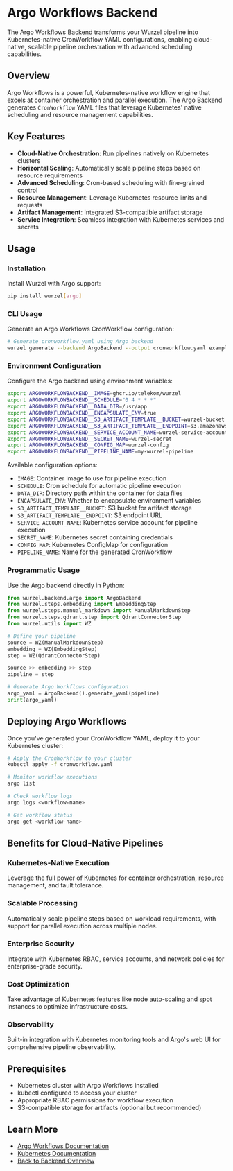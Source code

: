 # Argo Workflows Backend

The Argo Workflows Backend transforms your Wurzel pipeline into Kubernetes-native CronWorkflow YAML configurations, enabling cloud-native, scalable pipeline orchestration with advanced scheduling capabilities.

## Overview

Argo Workflows is a powerful, Kubernetes-native workflow engine that excels at container orchestration and parallel execution. The Argo Backend generates `CronWorkflow` YAML files that leverage Kubernetes' native scheduling and resource management capabilities.

## Key Features

- **Cloud-Native Orchestration**: Run pipelines natively on Kubernetes clusters
- **Horizontal Scaling**: Automatically scale pipeline steps based on resource requirements
- **Advanced Scheduling**: Cron-based scheduling with fine-grained control
- **Resource Management**: Leverage Kubernetes resource limits and requests
- **Artifact Management**: Integrated S3-compatible artifact storage
- **Service Integration**: Seamless integration with Kubernetes services and secrets

## Usage

### Installation

Install Wurzel with Argo support:

```bash
pip install wurzel[argo]
```

### CLI Usage

Generate an Argo Workflows CronWorkflow configuration:

```bash
# Generate cronworkflow.yaml using Argo backend
wurzel generate --backend ArgoBackend --output cronworkflow.yaml examples.pipeline.pipelinedemo:pipeline
```

### Environment Configuration

Configure the Argo backend using environment variables:

```bash
export ARGOWORKFLOWBACKEND__IMAGE=ghcr.io/telekom/wurzel
export ARGOWORKFLOWBACKEND__SCHEDULE="0 4 * * *"
export ARGOWORKFLOWBACKEND__DATA_DIR=/usr/app
export ARGOWORKFLOWBACKEND__ENCAPSULATE_ENV=true
export ARGOWORKFLOWBACKEND__S3_ARTIFACT_TEMPLATE__BUCKET=wurzel-bucket
export ARGOWORKFLOWBACKEND__S3_ARTIFACT_TEMPLATE__ENDPOINT=s3.amazonaws.com
export ARGOWORKFLOWBACKEND__SERVICE_ACCOUNT_NAME=wurzel-service-account
export ARGOWORKFLOWBACKEND__SECRET_NAME=wurzel-secret
export ARGOWORKFLOWBACKEND__CONFIG_MAP=wurzel-config
export ARGOWORKFLOWBACKEND__PIPELINE_NAME=my-wurzel-pipeline
```

Available configuration options:

- `IMAGE`: Container image to use for pipeline execution
- `SCHEDULE`: Cron schedule for automatic pipeline execution
- `DATA_DIR`: Directory path within the container for data files
- `ENCAPSULATE_ENV`: Whether to encapsulate environment variables
- `S3_ARTIFACT_TEMPLATE__BUCKET`: S3 bucket for artifact storage
- `S3_ARTIFACT_TEMPLATE__ENDPOINT`: S3 endpoint URL
- `SERVICE_ACCOUNT_NAME`: Kubernetes service account for pipeline execution
- `SECRET_NAME`: Kubernetes secret containing credentials
- `CONFIG_MAP`: Kubernetes ConfigMap for configuration
- `PIPELINE_NAME`: Name for the generated CronWorkflow

### Programmatic Usage

Use the Argo backend directly in Python:

```python
from wurzel.backend.argo import ArgoBackend
from wurzel.steps.embedding import EmbeddingStep
from wurzel.steps.manual_markdown import ManualMarkdownStep
from wurzel.steps.qdrant.step import QdrantConnectorStep
from wurzel.utils import WZ

# Define your pipeline
source = WZ(ManualMarkdownStep)
embedding = WZ(EmbeddingStep)
step = WZ(QdrantConnectorStep)

source >> embedding >> step
pipeline = step

# Generate Argo Workflows configuration
argo_yaml = ArgoBackend().generate_yaml(pipeline)
print(argo_yaml)
```

## Deploying Argo Workflows

Once you've generated your CronWorkflow YAML, deploy it to your Kubernetes cluster:

```bash
# Apply the CronWorkflow to your cluster
kubectl apply -f cronworkflow.yaml

# Monitor workflow executions
argo list

# Check workflow logs
argo logs <workflow-name>

# Get workflow status
argo get <workflow-name>
```

## Benefits for Cloud-Native Pipelines

### Kubernetes-Native Execution

Leverage the full power of Kubernetes for container orchestration, resource management, and fault tolerance.

### Scalable Processing

Automatically scale pipeline steps based on workload requirements, with support for parallel execution across multiple nodes.

### Enterprise Security

Integrate with Kubernetes RBAC, service accounts, and network policies for enterprise-grade security.

### Cost Optimization

Take advantage of Kubernetes features like node auto-scaling and spot instances to optimize infrastructure costs.

### Observability

Built-in integration with Kubernetes monitoring tools and Argo's web UI for comprehensive pipeline observability.

## Prerequisites

- Kubernetes cluster with Argo Workflows installed
- kubectl configured to access your cluster
- Appropriate RBAC permissions for workflow execution
- S3-compatible storage for artifacts (optional but recommended)

## Learn More

- [Argo Workflows Documentation](https://argoproj.github.io/argo-workflows/)
- [Kubernetes Documentation](https://kubernetes.io/docs/)
- [Back to Backend Overview](./index.md)
